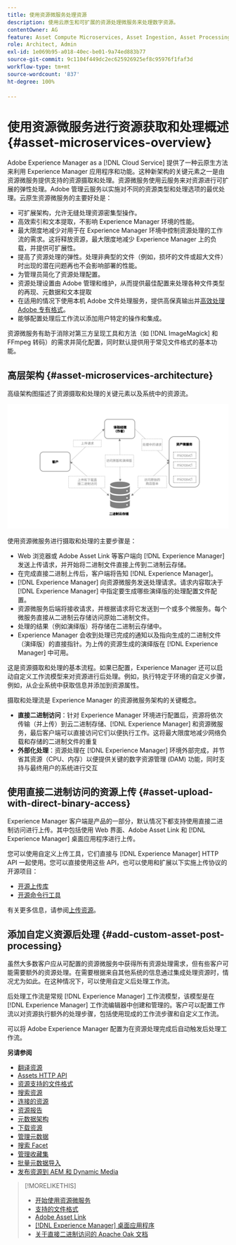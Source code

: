 ```yaml
---
title: 使用资源微服务处理资源
description: 使用云原生和可扩展的资源处理微服务来处理数字资源。
contentOwner: AG
feature: Asset Compute Microservices, Asset Ingestion, Asset Processing
role: Architect, Admin
exl-id: 1e069b95-a018-40ec-be01-9a74ed883b77
source-git-commit: 9c1104f449dc2ec625926925ef8c95976f1faf3d
workflow-type: tm+mt
source-wordcount: '837'
ht-degree: 100%

---
```


# 使用资源微服务进行资源获取和处理概述 {#asset-microservices-overview}

Adobe Experience Manager as a [!DNL Cloud Service] 提供了一种云原生方法来利用 Experience Manager 应用程序和功能。这种新架构的关键元素之一是由资源微服务提供支持的资源摄取和处理。资源微服务使用云服务来对资源进行可扩展的弹性处理。Adobe 管理云服务以实施对不同的资源类型和处理选项的最优处理。云原生资源微服务的主要好处是：

* 可扩展架构，允许无缝处理资源密集型操作。
* 高效索引和文本提取，不影响 Experience Manager 环境的性能。
* 最大限度地减少对用于在 Experience Manager 环境中控制资源处理的工作流的需求。这将释放资源，最大限度地减少 Experience Manager 上的负载，并提供可扩展性。
* 提高了资源处理的弹性。处理非典型的文件（例如，损坏的文件或超大文件）时出现的潜在问题再也不会影响部署的性能。
* 为管理员简化了资源处理配置。
* 资源处理设置由 Adobe 管理和维护，从而提供最佳配置来处理各种文件类型的再现、元数据和文本提取
* 在适用的情况下使用本机 Adobe 文件处理服务，提供高保真输出并[高效处理 Adobe 专有格式](file-format-support.md)。
* 能够配置处理后工作流以添加用户特定的操作和集成。

资源微服务有助于消除对第三方呈现工具和方法（如 [!DNL ImageMagick] 和 FFmpeg 转码）的需求并简化配置，同时默认提供用于常见文件格式的基本功能。

## 高层架构 {#asset-microservices-architecture}

高级架构图描述了资源摄取和处理的关键元素以及系统中的资源流。

<!-- Proposed DRAFT diagram for asset microservices overview - see section "Asset processing - high-level diagram" in the PPTX deck

https://adobe-my.sharepoint.com/personal/gklebus_adobe_com/_layouts/15/guestaccess.aspx?guestaccesstoken=jexDC5ZnepXSt6dTPciH66TzckS1BPEfdaZuSgHugL8%3D&docid=2_1ec37f0bd4cc74354b4f481cd420e07fc&rev=1&e=CdgElS
-->

![使用资源微服务进行资源摄取和处理](assets/asset-microservices-overview.png "使用资源微服务进行资源摄取和处理")

使用资源微服务进行摄取和处理的主要步骤是：

* Web 浏览器或 Adobe Asset Link 等客户端向 [!DNL Experience Manager] 发送上传请求，并开始将二进制文件直接上传到二进制云存储。
* 在完成直接二进制上传后，客户端将告知 [!DNL Experience Manager]。
* [!DNL Experience Manager] 向资源微服务发送处理请求。请求内容取决于 [!DNL Experience Manager] 中指定要生成哪些演绎版的处理配置文件配置。
* 资源微服务后端将接收请求，并根据请求将它发送到一个或多个微服务。每个微服务直接从二进制云存储访问原始二进制文件。
* 处理的结果（例如演绎版）将存储在二进制云存储中。
* Experience Manager 会收到处理已完成的通知以及指向生成的二进制文件（演绎版）的直接指针。为上传的资源生成的演绎版在 [!DNL Experience Manager] 中可用。

这是资源摄取和处理的基本流程。如果已配置，Experience Manager 还可以启动自定义工作流模型来对资源进行后处理。例如，执行特定于环境的自定义步骤，例如，从企业系统中获取信息并添加到资源属性。

摄取和处理流是 Experience Manager 的资源微服务架构的关键概念。

* **直接二进制访问**：针对 Experience Manager 环境进行配置后，资源将依次传输（并上传）到云二进制存储、[!DNL Experience Manager] 和资源微服务，最后客户端可以直接访问它们以便执行工作。这将最大限度地减少网络负载和存储的二进制文件的重复
* **外部化处理**：资源处理在 [!DNL Experience Manager] 环境外部完成，并节省其资源（CPU、内存）以便提供关键的数字资源管理 (DAM) 功能，同时支持与最终用户的系统进行交互

## 使用直接二进制访问的资源上传 {#asset-upload-with-direct-binary-access}

Experience Manager 客户端是产品的一部分，默认情况下都支持使用直接二进制访问进行上传。其中包括使用 Web 界面、Adobe Asset Link 和 [!DNL Experience Manager] 桌面应用程序进行上传。

您可以使用自定义上传工具，它们直接与 [!DNL Experience Manager] HTTP API 一起使用。您可以直接使用这些 API，也可以使用和扩展以下实施上传协议的开源项目：

* [开源上传库](https://github.com/adobe/aem-upload)
* [开源命令行工具](https://github.com/adobe/aio-cli-plugin-aem)

有关更多信息，请参阅[上传资源](add-assets.md)。

## 添加自定义资源后处理 {#add-custom-asset-post-processing}

虽然大多数客户应从可配置的资源微服务中获得所有资源处理需求，但有些客户可能需要额外的资源处理。在需要根据来自其他系统的信息通过集成处理资源时，情况尤为如此。在这种情况下，可以使用自定义后处理工作流。

后处理工作流是常规 [!DNL Experience Manager] 工作流模型，该模型是在 [!DNL Experience Manager] 工作流编辑器中创建和管理的。客户可以配置工作流以对资源执行额外的处理步骤，包括使用现成的工作流步骤和自定义工作流。

可以将 Adobe Experience Manager 配置为在资源处理完成后自动触发后处理工作流。

<!-- TBD asgupta, Engg: Create some asset-microservices-data-flow-diagram.
-->

**另请参阅**

* [翻译资源](translate-assets.md)
* [Assets HTTP API](mac-api-assets.md)
* [资源支持的文件格式](file-format-support.md)
* [搜索资源](search-assets.md)
* [连接的资源](use-assets-across-connected-assets-instances.md)
* [资源报告](asset-reports.md)
* [元数据架构](metadata-schemas.md)
* [下载资源](download-assets-from-aem.md)
* [管理元数据](manage-metadata.md)
* [搜索 Facet](search-facets.md)
* [管理收藏集](manage-collections.md)
* [批量元数据导入](metadata-import-export.md)
* [发布资源到 AEM 和 Dynamic Media](/help/assets/publish-assets-to-aem-and-dm.md)

>[!MORELIKETHIS]
>
>* [开始使用资源微服务](asset-microservices-configure-and-use.md)
>* [支持的文件格式](file-format-support.md)
>* [Adobe Asset Link](https://helpx.adobe.com/cn/enterprise/using/adobe-asset-link.html)
>* [[!DNL Experience Manager] 桌面应用程序](https://experienceleague.adobe.com/docs/experience-manager-desktop-app/using/introduction.html?lang=zh-Hans)
>* [关于直接二进制访问的 Apache Oak 文档](https://jackrabbit.apache.org/oak/docs/features/direct-binary-access.html)
